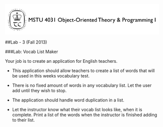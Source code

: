 ![MSTU-4031 Logo](../images/README_Header.png)

##Lab - 3 (Fall 2013)

###Lab: Vocab List Maker


Your job is to create an application for English teachers.


*	This application should allow teachers to create a list of words that will be used in this weeks vocabulary test. 

*	There is no fixed amount of words in any vocabulary list. Let the user add until they wish to stop.

*	The application should handle word duplication in a list.

*	Let the instructor know what their vocab list looks like, when it is complete. Print a list of the words when the instructor is finished adding to their list. 

 














